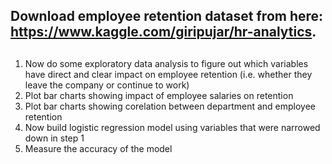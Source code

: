## Download employee retention dataset from here: https://www.kaggle.com/giripujar/hr-analytics.

## 
1. Now do some exploratory data analysis to figure out which variables have direct and clear impact on employee retention (i.e. whether they leave the company or continue to work)
2. Plot bar charts showing impact of employee salaries on retention
3. Plot bar charts showing corelation between department and employee retention
4. Now build logistic regression model using variables that were narrowed down in step 1
5. Measure the accuracy of the model
